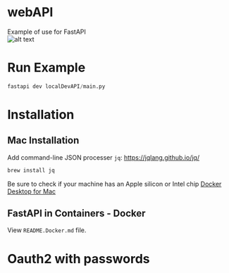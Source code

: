 # webAPI
Example of use for FastAPI \
![alt text](../media/media/fastapi.jpeg?raw=true)

# Run Example
```python
fastapi dev localDevAPI/main.py
```
# Installation
## Mac Installation

Add command-line JSON processer `jq`: https://jqlang.github.io/jq/
```bash
brew install jq
```
Be sure to check if your machine has an Apple silicon or Intel chip
[Docker Desktop for Mac](https://docs.docker.com/desktop/install/mac-install/)

## FastAPI in Containers - Docker
View `README.Docker.md` file.

# Oauth2 with passwords
